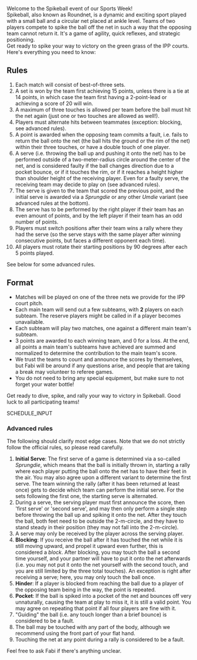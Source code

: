 Welcome to the Spikeball event of our Sports Week!\
Spikeball, also known as Roundnet, is a dynamic and exciting sport played with a small ball and a circular net placed at ankle level. Teams of two players compete to spike the ball off the net in such a way that the opposing team cannot return it. It's a game of agility, quick reflexes, and strategic positioning.\
Get ready to spike your way to victory on the green grass of the IPP courts.\
Here's everything you need to know:

## Rules

1. Each match will consist of best-of-three sets.
2. A set is won by the team first achieving 15 points, unless there is a tie at 14 points, in which case the team first having a 2-point-lead or achieving a score of 20 will win.
3. A maximum of three touches is allowed per team before the ball must hit the net again (just one or two touches are allowed as well!).
4. Players must alternate hits between teammates (exception: blocking, see advanced rules).
5. A point is awarded when the opposing team commits a fault, i.e. fails to return the ball onto the net (the ball hits the ground or the rim of the net) within their three touches, or have a double touch of one player.
6. A serve (i.e. throwing the ball up and pushing it onto the net) has to be performed outside of a two-meter-radius circle around the center of the net, and is considered faulty if the ball changes direction due to a pocket bounce, or if it touches the rim, or if it reaches a height higher than shoulder height of the receiving player. Even for a faulty serve, the receiving team may decide to play on (see advanced rules).
7. The serve is given to the team that scored the previous point, and the initial serve is awarded via a *Sprungdie* or any other *Umdie* variant (see advanced rules at the bottom).
8. The serve has to be performed by the right player if their team has an even amount of points, and by the left player if their team has an odd number of points.
9. Players must switch positions after their team wins a rally where they had the serve (so the serve stays with the same player after winning consecutive points, but faces a different opponent each time).
10. All players must rotate their starting positions by 90 degrees after each 5 points played.

See below for some advanced rules.

## Format

- Matches will be played on one of the three nets we provide for the IPP court pitch.
- Each main team will send out a few subteams, with **2** players on each subteam. The reserve players might be called in if a player becomes unavailable.
- Each subteam will play two matches, one against a different main team's subteam.
- 3 points are awarded to each winning team, and 0 for a loss. At the end, all points a main team's subteams have achieved are summed and normalized to determine the contribution to the main team's score.
- We trust the teams to count and announce the scores by themselves, but Fabi will be around if any questions arise, and people that are taking a break may volunteer to referee games.
- You do not need to bring any special equipment, but make sure to not forget your water bottle!

Get ready to dive, spike, and rally your way to victory in Spikeball. Good luck to all participating teams!

SCHEDULE_INPUT

### Advanced rules

The following should clarify most edge cases. Note that we do not strictly follow the official rules, so please read carefully.

1. **Initial Serve**: The first serve of a game is determined via a so-called *Sprungdie*, which means that the ball is initially thrown in, starting a rally where each player putting the ball onto the net has to have their feet in the air. You may also agree upon a different variant to determine the first serve. The team winning the rally (after it has been returned at least once) gets to decide which team can perform the initial serve. For the sets following the first one, the starting serve is alternated.
2. During a serve, the serving player must first announce the score, then 'first serve' or 'second serve', and may then only perform a single step before throwing the ball up and spiking it onto the net. After they touch the ball, both feet need to be outside the 2-m-circle, and they have to stand steady in their position (they may not fall into the 2-m-circle).
3. A serve may only be received by the player across the serving player.
4. **Blocking**: If you receive the ball after it has touched the net while it is still moving upward, and propel it upward even further, this is considered a *block*. After blocking, you may touch the ball a second time yourself, and your partner will have to put it onto the net afterwards (i.e. you may not put it onto the net yourself with the second touch, and you are still limited by the three total touches). An exception is right after receiving a serve; here, you may only touch the ball once.
5. **Hinder**: If a player is blocked from reaching the ball due to a player of the opposing team being in the way, the point is repeated.
6. **Pocket**: If the ball is spiked into a pocket of the net and bounces off very unnaturally, causing the team at play to miss it, it is still a valid point. You may agree on repeating that point if all four players are fine with it.
7. "Guiding" the ball (i.e. any touch longer than a brief bounce) is considered to be a fault.
8. The ball may be touched with any part of the body, although we recommend using the front part of your flat hand.
9. Touching the net at any point during a rally is considered to be a fault.

Feel free to ask Fabi if there's anything unclear.
